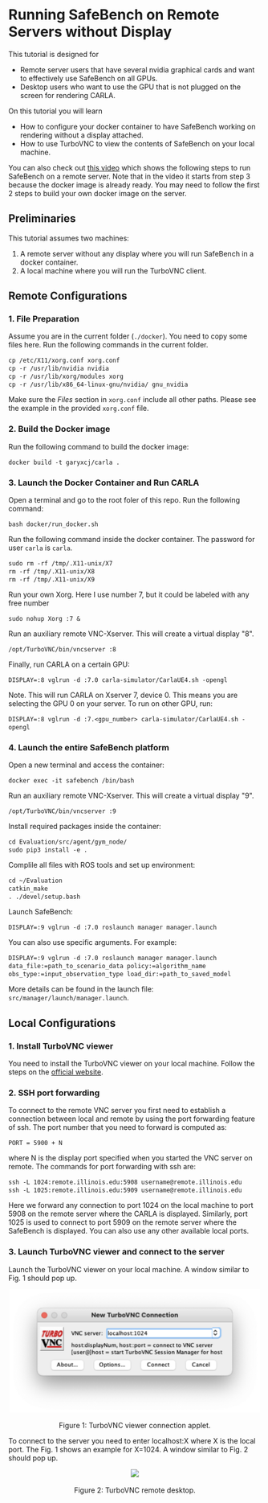
# Running SafeBench on Remote Servers without Display


This tutorial is designed for

  * Remote server users that have several nvidia graphical cards and want to
    effectively use SafeBench on all GPUs.
  * Desktop users who want to use the GPU that is not plugged on the screen for
    rendering CARLA.

On this tutorial you will learn

  * How to configure your docker container to have SafeBench working on rendering without a display attached.
  * How to use TurboVNC to view the contents of SafeBench on your local machine.

You can also check out [this video](https://drive.google.com/file/d/1akOcuhkX0Ip1nD7R6ouzStJkwfZaXLFV/view?usp=sharing) which shows the following steps to run SafeBench on a remote server. Note that in the video it starts from step 3 because the docker image is already ready. You may need to follow the first 2 steps to build your own docker image on the server.

## Preliminaries

This tutorial assumes two machines:

1. A remote server without any display where you will run SafeBench in a docker container.
2. A local machine where you will run the TurboVNC client.


## Remote Configurations

### 1. File Preparation

Assume you are in the current folder (`./docker`). You need to copy some files here. Run the following commands in the current folder.

	cp /etc/X11/xorg.conf xorg.conf
	cp -r /usr/lib/nvidia nvidia
	cp -r /usr/lib/xorg/modules xorg
	cp -r /usr/lib/x86_64-linux-gnu/nvidia/ gnu_nvidia

Make sure the *Files* section in `xorg.conf` include all other paths. Please see the example in the provided `xorg.conf` file.

### 2. Build the Docker image

Run the following command to build the docker image:

	docker build -t garyxcj/carla .

### 3. Launch the Docker Container and Run CARLA

Open a terminal and go to the root foler of this repo. Run the following command:

	bash docker/run_docker.sh

Run the following command inside the docker container. The password for user `carla` is `carla`.

	sudo rm -rf /tmp/.X11-unix/X7
	rm -rf /tmp/.X11-unix/X8
	rm -rf /tmp/.X11-unix/X9

Run your own Xorg. Here I use number 7, but it could be labeled with any free
number

    sudo nohup Xorg :7 &

Run an auxiliary remote VNC-Xserver. This will create a virtual display "8".

    /opt/TurboVNC/bin/vncserver :8

Finally, run CARLA on a certain GPU:

    DISPLAY=:8 vglrun -d :7.0 carla-simulator/CarlaUE4.sh -opengl

Note. This will run CARLA on Xserver 7, device 0. This means you are selecting the GPU 0 on your server. To run on other GPU, run:

    DISPLAY=:8 vglrun -d :7.<gpu_number> carla-simulator/CarlaUE4.sh -opengl

### 4. Launch the entire SafeBench platform

Open a new terminal and access the container:

	docker exec -it safebench /bin/bash

Run an auxiliary remote VNC-Xserver. This will create a virtual display "9".

    /opt/TurboVNC/bin/vncserver :9

Install required packages inside the container:

	cd Evaluation/src/agent/gym_node/
	sudo pip3 install -e .

Complile all files with ROS tools and set up environment:

	cd ~/Evaluation
	catkin_make
	. ./devel/setup.bash

Launch SafeBench: 

	DISPLAY=:9 vglrun -d :7.0 roslaunch manager manager.launch

You can also use specific arguments. For example:

	DISPLAY=:9 vglrun -d :7.0 roslaunch manager manager.launch data_file:=path_to_scenario_data policy:=algorithm_name obs_type:=input_observation_type load_dir:=path_to_saved_model

More details can be found in the launch file: `src/manager/launch/manager.launch`.


## Local Configurations

### 1. Install TurboVNC viewer

You need to install the TurboVNC viewer on your local machine. Follow the steps on the [official website](https://www.turbovnc.org).

### 2. SSH port forwarding

To connect to the remote VNC server you first need to establish a connection between local and remote by using the port forwarding feature of ssh. The port number that you need to forward is computed as:

	PORT = 5900 + N
	
where N is the display port specified when you started the VNC server on remote. The commands for port forwarding with ssh are:

	ssh -L 1024:remote.illinois.edu:5908 username@remote.illinois.edu
	ssh -L 1025:remote.illinois.edu:5909 username@remote.illinois.edu

Here we forward any connection to port 1024 on the local machine to port 5908 on the remote server where the CARLA is displayed. Similarly, port 1025 is used to connect to port 5909 on the remote server where the SafeBench is displayed. You can also use any other available local ports.

### 3. Launch TurboVNC viewer and connect to the server

Launch the TurboVNC viewer on your local machine. A window similar to Fig. 1 should pop up.

<center>
<img src="./images/turbovnc.png" width="500">

Figure 1: TurboVNC viewer connection applet.
</center>

To connect to the server you need to enter localhost:X where X is the local port. The Fig. 1 shows an example for X=1024. A window similar to Fig. 2 should pop up.

<center>
<img src="./images/carla.png" width="600">

Figure 2: TurboVNC remote desktop.
</center>

